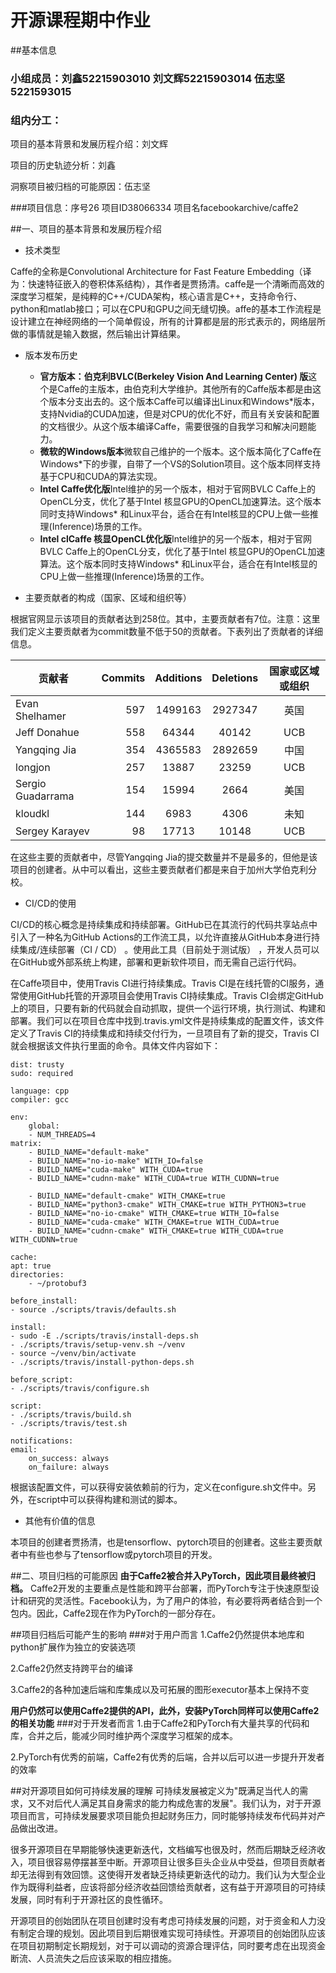 # 开源课程期中作业 

##基本信息 
### 小组成员：刘鑫52215903010  刘文辉52215903014 伍志坚5221593015

   

### 组内分工： 
项目的基本背景和发展历程介绍：刘文辉

项目的历史轨迹分析：刘鑫

洞察项目被归档的可能原因：伍志坚



###项目信息：序号26	项目ID38066334	项目名facebookarchive/caffe2 



##一、项目的基本背景和发展历程介绍 
* 技术类型

Caffe的全称是Convolutional Architecture for Fast Feature Embedding（译为：快速特征嵌入的卷积体系结构），其作者是贾扬清。caffe是一个清晰而高效的深度学习框架，是纯粹的C++/CUDA架构，核心语言是C++，支持命令行、python和matlab接口；可以在CPU和GPU之间无缝切换。affe的基本工作流程是设计建立在神经网络的一个简单假设，所有的计算都是层的形式表示的，网络层所做的事情就是输入数据，然后输出计算结果。

* 版本发布历史

    - **官方版本：伯克利BVLC(Berkeley Vision And Learning Center) 版**这个是Caffe的主版本，由伯克利大学维护。其他所有的Caffe版本都是由这个版本分支出去的。这个版本Caffe可以编译出Linux和Windows*版本，支持Nvidia的CUDA加速，但是对CPU的优化不好，而且有关安装和配置的文档很少。从这个版本编译Caffe，需要很强的自我学习和解决问题能力。
    - **微软的Windows版本**微软自己维护的一个版本。这个版本简化了Caffe在Windows*下的步骤，自带了一个VS的Solution项目。这个版本同样支持基于CPU和CUDA的算法实现。
    - **Intel Caffe优化版**Intel维护的另一个版本，相对于官网BVLC Caffe上的OpenCL分支，优化了基于Intel 核显GPU的OpenCL加速算法。这个版本同时支持Windows* 和Linux平台，适合在有Intel核显的CPU上做一些推理(Inference)场景的工作。
    - **Intel clCaffe 核显OpenCL优化版**Intel维护的另一个版本，相对于官网BVLC Caffe上的OpenCL分支，优化了基于Intel 核显GPU的OpenCL加速算法。这个版本同时支持Windows* 和Linux平台，适合在有Intel核显的CPU上做一些推理(Inference)场景的工作。
    


* 主要贡献者的构成（国家、区域和组织等）

根据官网显示该项目的贡献者达到258位。其中，主要贡献者有7位。注意：这里我们定义主要贡献者为commit数量不低于50的贡献者。下表列出了贡献者的详细信息。

|贡献者|Commits|Additions|Deletions|国家或区域或组织|
|-|-------:|:------:|:------:|:------:|
|Evan Shelhamer |597|1499163|2927347|英国|
|Jeff Donahue   |558|64344  |40142  |UCB|
|Yangqing Jia   |354|4365583|2892659|中国|
|longjon        |257|13887  |23259  |UCB|
|Sergio Guadarrama |154|15994  |2664   |美国|
|kloudkl        |144|6983   |4306   |未知|
|Sergey Karayev |98 |17713  |10148  |UCB|

在这些主要的贡献者中，尽管Yangqing Jia的提交数量并不是最多的，但他是该项目的创建者。从中可以看出，这些主要贡献者们都是来自于加州大学伯克利分校。

* CI/CD的使用

 CI/CD的核心概念是持续集成和持续部署。GitHub已在其流行的代码共享站点中引入了一种名为GitHub Actions的工作流工具，以允许直接从GitHub本身进行持续集成/连续部署（CI / CD） 。使用此工具（目前处于测试版） ，开发人员可以在GitHub或外部系统上构建，部署和更新软件项目，而无需自己运行代码。

 在Caffe项目中，使用Travis CI进行持续集成。Travis CI是在线托管的CI服务，通常使用GitHub托管的开源项目会使用Travis CI持续集成。Travis CI会绑定GitHub上的项目，只要有新的代码就会自动抓取，提供一个运行环境，执行测试、构建和部署。我们可以在项目仓库中找到.travis.yml文件是持续集成的配置文件，该文件定义了Travis CI的持续集成和持续交付行为，一旦项目有了新的提交，Travis CI就会根据该文件执行里面的命令。具体文件内容如下：

    dist: trusty
    sudo: required
    
    language: cpp
    compiler: gcc
    
    env:
        global:
        - NUM_THREADS=4
    matrix:
        - BUILD_NAME="default-make"
        - BUILD_NAME="no-io-make" WITH_IO=false
        - BUILD_NAME="cuda-make" WITH_CUDA=true
        - BUILD_NAME="cudnn-make" WITH_CUDA=true WITH_CUDNN=true
    
        - BUILD_NAME="default-cmake" WITH_CMAKE=true
        - BUILD_NAME="python3-cmake" WITH_CMAKE=true WITH_PYTHON3=true
        - BUILD_NAME="no-io-cmake" WITH_CMAKE=true WITH_IO=false
        - BUILD_NAME="cuda-cmake" WITH_CMAKE=true WITH_CUDA=true
        - BUILD_NAME="cudnn-cmake" WITH_CMAKE=true WITH_CUDA=true WITH_CUDNN=true
    
    cache:
    apt: true
    directories:
        - ~/protobuf3
    
    before_install:
    - source ./scripts/travis/defaults.sh
    
    install:
    - sudo -E ./scripts/travis/install-deps.sh
    - ./scripts/travis/setup-venv.sh ~/venv
    - source ~/venv/bin/activate
    - ./scripts/travis/install-python-deps.sh
    
    before_script:
    - ./scripts/travis/configure.sh
    
    script:
    - ./scripts/travis/build.sh
    - ./scripts/travis/test.sh
    
    notifications:
    email:
        on_success: always
        on_failure: always
根据该配置文件，可以获得安装依赖前的行为，定义在configure.sh文件中。另外，在script中可以获得构建和测试的脚本。

* 其他有价值的信息

本项目的创建者贾扬清，也是tensorflow、pytorch项目的创建者。这些主要贡献者中有些也参与了tensorflow或pytorch项目的开发。



##二、项目归档的可能原因 
**由于Caffe2被合并入PyTorch，因此项目最终被归档。** Caffe2开发的主要重点是性能和跨平台部署，而PyTorch专注于快速原型设计和研究的灵活性。Facebook认为，为了用户的体验，有必要将两者结合到一个包内。因此，Caffe2现在作为PyTorch的一部分存在。

##项目归档后可能产生的影响 
###对于用户而言 
1.Caffe2仍然提供本地库和python扩展作为独立的安装选项

2.Caffe2仍然支持跨平台的编译

3.Caffe2的各种加速后端和库集成以及可拓展的图形executor基本上保持不变


**用户仍然可以使用Caffe2提供的API，此外，安装PyTorch同样可以使用Caffe2的相关功能**
###对于开发者而言 
1.由于Caffe2和PyTorch有大量共享的代码和库，合并之后，能减少同时维护两个深度学习框架的成本。

2.PyTorch有优秀的前端，Caffe2有优秀的后端，合并以后可以进一步提升开发者的效率

##对开源项目如何可持续发展的理解 
可持续发展被定义为"既满足当代人的需求，又不对后代人满足其自身需求的能力构成危害的发展"。我们认为，对于开源项目而言，可持续发展要求项目能负担起财务压力，同时能够持续发布代码并对产品做出改进。

很多开源项目在早期能够快速更新迭代，文档编写也很及时，然而后期缺乏经济收入，项目很容易停摆甚至中断。开源项目让很多巨头企业从中受益，但项目贡献者却无法得到有效回馈。这使得开发者缺乏持续更新迭代的动力。我们认为大型企业作为既得利益者，应该将部分经济收益回馈给贡献者，这有益于开源项目的可持续发展，同时有利于开源社区的良性循环。

开源项目的创始团队在项目创建时没有考虑可持续发展的问题，对于资金和人力没有制定合理的规划。因此项目到后期很难实现可持续性。开源项目的创始团队应该在项目初期制定长期规划，对于可以调动的资源合理评估，同时要考虑在出现资金断流、人员流失之后应该采取的相应措施。

